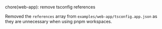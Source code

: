 ---
---

chore(web-app): remove tsconfig references

Removed the `references` array from `examples/web-app/tsconfig.app.json` as they are unnecessary when using pnpm workspaces.
